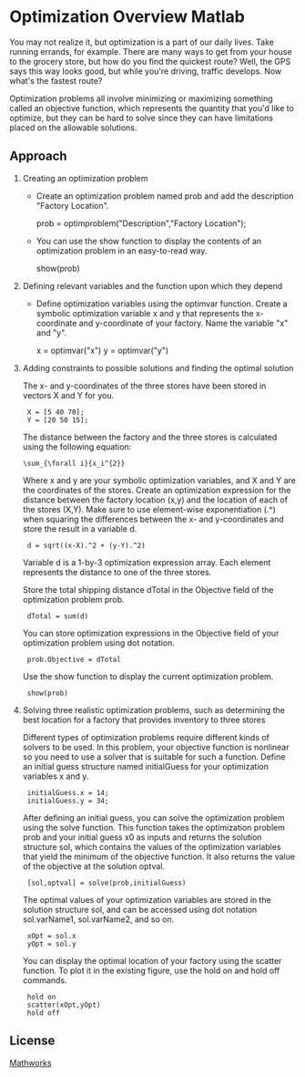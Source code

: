 # Optimization Overview Matlab

You may not realize it, but optimization is a part of our daily lives. 
Take running errands, for example. There are many ways to get from your house to the grocery store, but how do you find the quickest route? 
Well, the GPS says this way looks good, but while you're driving, traffic develops. Now what's the fastest route?

Optimization problems all involve minimizing or maximizing something called an objective function, 
which represents the quantity that you'd like to optimize, but they can be hard to solve since they can have 
limitations placed on the allowable solutions.
## Approach 

1) Creating an optimization problem
    - Create an optimization problem named prob and add the description "Factory Location".
        
        prob = optimproblem("Description","Factory Location");

    - You can use the show function to display the contents of an optimization problem in an easy-to-read way.
        
        show(prob)

2) Defining relevant variables and the function upon which they depend

    - Define optimization variables using the optimvar function. 
    Create a symbolic optimization variable x and y that represents the x-coordinate and y-coordinate of your factory. Name the variable "x" and "y".
       
        x = optimvar("x")
        y = optimvar("y")

3) Adding constraints to possible solutions and finding the optimal solution

    The x- and y-coordinates of the three stores have been stored in vectors X and Y for you.

        X = [5 40 70];
        Y = [20 50 15];
    
    The distance between the factory and the three stores is calculated using the following equation:
    
       \sum_{\forall i}{x_i^{2}}
   
    Where x and y are your symbolic optimization variables, and X and Y are the coordinates of the stores.
    Create an optimization expression for the distance between the factory location (x,y) and the location of each of the stores (X,Y). 
    Make sure to use element-wise exponentiation (.^) when squaring the differences between the x- and y-coordinates and store the result in a variable d.
    
        d = sqrt((x-X).^2 + (y-Y).^2)

    Variable d is a 1-by-3 optimization expression array. Each element represents the distance to one of the three stores.
     
    
    Store the total shipping distance dTotal in the Objective field of the optimization problem prob.
        
        dTotal = sum(d)

    You can store optimization expressions in the Objective field of your optimization problem using dot notation.

        prob.Objective = dTotal

    Use the show function to display the current optimization problem.

        show(prob)

4) Solving three realistic optimization problems, such as determining the best location for a factory that provides inventory to three stores

    Different types of optimization problems require different kinds of solvers to be used. 
    In this problem, your objective function is nonlinear so you need to use a solver that is suitable for such a function. 
    Define an initial guess structure named initialGuess for your optimization variables x and y.   

        initialGuess.x = 14;
        initialGuess.y = 34; 

    After defining an initial guess, you can solve the optimization problem using the solve function.
    This function takes the optimization problem prob and your initial guess x0 as inputs and returns the solution structure sol, which contains the values of the optimization variables that yield the minimum of the objective function. 
    It also returns the value of the objective at the solution optval.
    
        [sol,optval] = solve(prob,initialGuess)

    The optimal values of your optimization variables are stored in the solution structure sol, and can be accessed using dot notation sol.varName1, sol.varName2, and so on. 
    
        xOpt = sol.x 
        yOpt = sol.y
    
    You can display the optimal location of your factory using the scatter function. 
    To plot it in the existing figure, use the hold on and hold off commands.

        hold on
        scatter(xOpt,yOpt)
        hold off


## License
[Mathworks](https://www.mathworks.com/videos/optimization-onramp-overview-1625638095164.html)

